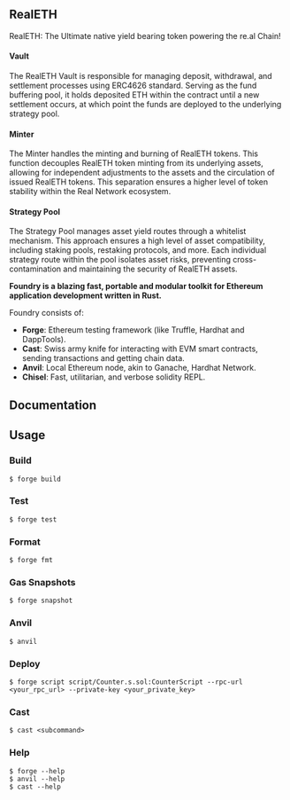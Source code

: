 ## RealETH

RealETH: The Ultimate native yield bearing token powering the re.al Chain!

#### Vault

The RealETH Vault is responsible for managing deposit, withdrawal, and settlement processes using ERC4626 standard. Serving as the fund buffering pool, it holds deposited ETH within the contract until a new settlement occurs, at which point the funds are deployed to the underlying strategy pool.

#### Minter

The Minter handles the minting and burning of RealETH tokens. This function decouples RealETH token minting from its underlying assets, allowing for independent adjustments to the assets and the circulation of issued RealETH tokens. This separation ensures a higher level of token stability within the Real Network ecosystem.

#### Strategy Pool

The Strategy Pool manages asset yield routes through a whitelist mechanism. This approach ensures a high level of asset compatibility, including staking pools, restaking protocols, and more. Each individual strategy route within the pool isolates asset risks, preventing cross-contamination and maintaining the security of RealETH assets.

**Foundry is a blazing fast, portable and modular toolkit for Ethereum application development written in Rust.**

Foundry consists of:

- **Forge**: Ethereum testing framework (like Truffle, Hardhat and DappTools).
- **Cast**: Swiss army knife for interacting with EVM smart contracts, sending transactions and getting chain data.
- **Anvil**: Local Ethereum node, akin to Ganache, Hardhat Network.
- **Chisel**: Fast, utilitarian, and verbose solidity REPL.

## Documentation

## Usage

### Build

```shell
$ forge build
```

### Test

```shell
$ forge test
```

### Format

```shell
$ forge fmt
```

### Gas Snapshots

```shell
$ forge snapshot
```

### Anvil

```shell
$ anvil
```

### Deploy

```shell
$ forge script script/Counter.s.sol:CounterScript --rpc-url <your_rpc_url> --private-key <your_private_key>
```

### Cast

```shell
$ cast <subcommand>
```

### Help

```shell
$ forge --help
$ anvil --help
$ cast --help
```
